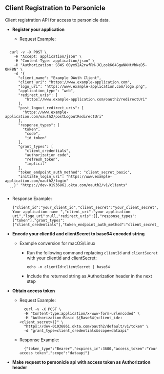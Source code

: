 ## Client Registration to Personicle

Client registration API for access to personicle data.

- **Register your application**

  - Request Example: 
      ``` 
<!--       curl -v -X POST -H "Accept: application/json" -H "Content-Type: application/json" -H "Authorization: SSWS 00yx92A2rwfRM-JCLookK04GgaNKNtVhNeD5-ONF8N" -d '{
        "client_name": "Your application name",
        "client_uri": "Your application uri",
        "application_type": "service",
        "response_types": [
           "token"
        ],
         "grant_types": [
          "client_credentials"
        ],
        "token_endpoint_auth_method": "client_secret_basic"
      }' "https://dev-01936861.okta.com/oauth2/v1/clients" -->
      curl -v -X POST \
        -H "Accept: application/json" \
        -H "Content-Type: application/json" \
        -H "Authorization: SSWS 00yx92A2rwfRM-JCLookK04GgaNKNtVhNeD5-ONF8N" \
        -d '{
          "client_name": "Example OAuth Client",
          "client_uri": "https://www.example-application.com",
          "logo_uri": "https://www.example-application.com/logo.png",
          "application_type": "web",
          "redirect_uris": [
             "https://www.example-application.com/oauth2/redirectUri"
          ],
          "post_logout_redirect_uris": [
            "https://www.example-application.com/oauth2/postLogoutRedirectUri"
          ],
          "response_types": [
            "token",
             "code",
             "id_token"
          ],
          "grant_types": [
             "client_credentials",
             "authorization_code",
             "refresh_token",
             "implicit"
          ],
          "token_endpoint_auth_method": "client_secret_basic",
          "initiate_login_uri": "https://www.example-application.com/oauth2/login"
        }' "https://dev-01936861.okta.com/oauth2/v1/clients"
      ```

  - Response Example: 
      ``` 
      {"client_id":"your_client_id","client_secret":"your_client_secret","client_id_issued_at":1647470465,"client_secret_expires_at":0,"client_name":" Your application name ","client_uri":"your application uri","logo_uri":null,"redirect_uris":[],"response_types":["token"],"grant_types":["client_credentials"],"token_endpoint_auth_method":"client_secret_basic","application_type":"service"}
      ```
- **Encode your clientId and clientSecret to base64 encoded string**
   - Example conversion for macOS/Linux
      - Run the following command replacing ```clientId``` and ```clientSecret``` with your clientId and clientSecret:
      
         ``` echo -n clientId:clientSecret | base64 ```
      - Include the returned string as Authorization header in the next step
   
- **Obtain access token**
    - Request Example:
      ```
        curl -v -X POST \
        -H "Content-type:application/x-www-form-urlencoded" \
        -H "Authorization:Basic ${Base64(<client_id>:<client_secret>)}" \
        "https://dev-01936861.okta.com/oauth2/default/v1/token" \
        -d "grant_type=client_credentials&scope=dataapi"
      ```
    - Response Example:
      ```
        {"token_type":"Bearer","expires_in":3600,"access_token":"Your access token","scope":"dataapi"}
      ```
- **Make request to personicle api with access token as Authorization header**
